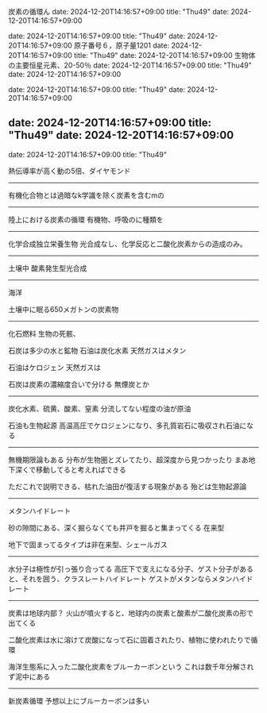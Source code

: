 炭素の循環ん
date: 2024-12-20T14:16:57+09:00
title: "Thu49"
date: 2024-12-20T14:16:57+09:00

date: 2024-12-20T14:16:57+09:00
title: "Thu49"
date: 2024-12-20T14:16:57+09:00
原子番号６，原子量1201
date: 2024-12-20T14:16:57+09:00
title: "Thu49"
date: 2024-12-20T14:16:57+09:00
生物体の主要恒星元素、20-50％
date: 2024-12-20T14:16:57+09:00
title: "Thu49"
date: 2024-12-20T14:16:57+09:00

date: 2024-12-20T14:16:57+09:00
title: "Thu49"
date: 2024-12-20T14:16:57+09:00

date: 2024-12-20T14:16:57+09:00
title: "Thu49"
date: 2024-12-20T14:16:57+09:00
---
date: 2024-12-20T14:16:57+09:00
title: "Thu49"

熱伝導率が高く動の5倍、ダイヤモンド

---

有機化合物とは過暗なk学識を除く炭素を含むmの

---

陸上における炭素の循環
有機物、呼吸のに種類を

---


化学合成独立栄養生物
光合成なし、化学反応と二酸化炭素からの造成のみ。

---

土壌中
酸素発生型光合成

---

海洋


土壌中に眠る650メガトンの炭素物

---

化石燃料
生物の死骸、


石炭は多少の水と鉱物
石油は炭化水素
天然ガスはメタン

石油はケロジェン
天然ガスは

石炭は炭素の濃縮度合いで分ける
無煙炭とか

----

炭化水素、硫黄、酸素、窒素
分流してない程度の油が原油

石油も生物起源
高温高圧でケロジェンになり、多孔質岩石に吸収され石油になる

----

無機期限論もある
分布が生物圏とズレてたり、超深度から見つかったり
まあ地下深くで移動してると考えればできる

ただこれで説明できる、枯れた油田が復活する現象がある
殆どは生物起源論

----

メタンハイドレート

砂の隙間にある、深く掘らなくても井戸を掘ると集まってくる
在来型

地下で固まってるタイプは非在来型、シェールガス

----

水分子は極性が引っ張り合ってる
高圧下で支えになる分子、ゲスト分子があると、それを囲う、クラスレートハイドレート
ゲストがメタンならメタンハイドレート

----

炭素は地球内部？
火山が噴火すると、地球内の炭素と酸素が二酸化炭素の形で出てくる

二酸化炭素は水に溶けて炭酸になって石に固着されたり、植物に使われたりで循環

海洋生態系に入った二酸化炭素をブルーカーボンという
これは数千年分解されず泥中にある

----

新炭素循環
予想以上にブルーカーボンは多い